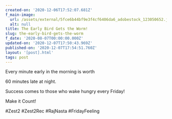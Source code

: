 ```yaml
---
created-on: '2020-12-06T17:52:07.681Z'
f_main-image:
  url: /assets/external/5fce6b44bf9e3f4cf6406da6_adobestock_123050652.jpeg
  alt: null
title: The Early Bird Gets the Worm!
slug: the-early-bird-gets-the-worm
f_date: '2020-08-07T00:00:00.000Z'
updated-on: '2020-12-07T17:50:43.969Z'
published-on: '2020-12-07T17:54:51.760Z'
layout: '[post].html'
tags: post
---
```


Every minute early in the morning is worth

60 minutes late at night.

Success comes to those who wake hungry every Friday!

Make it Count!

#Zest2 #Zest2Rec #RajNasta #FridayFeeling

